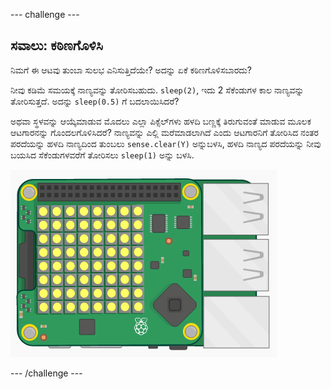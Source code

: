 \--- challenge \---

## ಸವಾಲು: ಕಠಿಣಗೊಳಿಸಿ

ನಿಮಗೆ ಈ ಆಟವು ತುಂಬಾ ಸುಲಭ ಎನಿಸುತ್ತಿದೆಯೇ? ಅದನ್ನು ಏಕೆ ಕಠಿಣಗೊಳಿಸಬಾರದು?

ನೀವು ಕಡಿಮೆ ಸಮಯಕ್ಕೆ ನಾಣ್ಯವನ್ನು ತೋರಿಸಬಹುದು. `sleep(2)`, ಇದು 2 ಸೆಕೆಂಡುಗಳ ಕಾಲ ನಾಣ್ಯವನ್ನು ತೋರಿಸುತ್ತದೆ. ಅದನ್ನು `sleep(0.5)` ಗೆ ಬದಲಾಯಿಸಿದರೆ?

ಅಥವಾ ಸ್ಥಳವನ್ನು ಆಯ್ಕೆಮಾಡುವ ಮೊದಲು ಎಲ್ಲಾ ಪಿಕ್ಸೆಲ್‌ಗಳು ಹಳದಿ ಬಣ್ಣಕ್ಕೆ ತಿರುಗುವಂತೆ ಮಾಡುವ ಮೂಲಕ ಆಟಗಾರನನ್ನು ಗೊಂದಲಗೊಳಿಸಿದರೆ? ನಾಣ್ಯವನ್ನು ಎಲ್ಲಿ ಮರೆಮಾಡಲಾಗಿದೆ ಎಂದು ಆಟಗಾರನಿಗೆ ತೋರಿಸಿದ ನಂತರ ಪರದೆಯನ್ನು ಹಳದಿ ನಾಣ್ಯದಿಂದ ತುಂಬಲು `sense.clear(Y)` ಅನ್ನುಬಳಸಿ, ಹಳದಿ ನಾಣ್ಯದ ಪರದೆಯನ್ನು ನೀವು ಬಯಸಿದ ಸೆಕೆಂಡುಗಳವರೆಗೆ ತೋರಿಸಲು `sleep(1)` ಅನ್ನು ಬಳಸಿ.

![ಸ್ಕ್ರೀನ್‍ಶಾಟ್](images/treasure-challenge-coins.png)

\--- /challenge \---